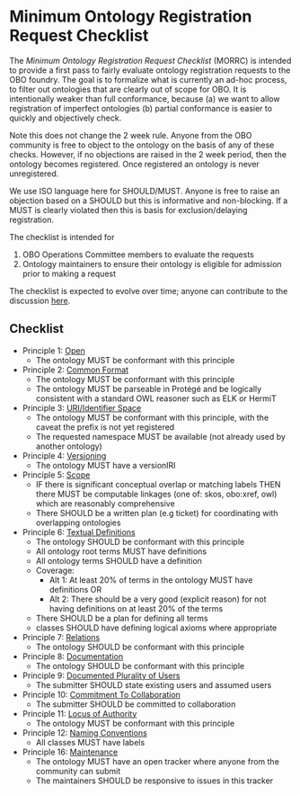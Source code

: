 # Minimum Ontology Registration Request Checklist

The _Minimum Ontology Registration Request Checklist_ (MORRC) is intended to provide a first pass to fairly evaluate ontology registration requests to the OBO foundry. 
The goal is to formalize what is currently an ad-hoc process, to filter out ontologies that are clearly out of scope for OBO. It is intentionally weaker than full
conformance, because (a) we want to allow registration of imperfect ontologies (b) partial conformance is easier to quickly and objectively check.

Note this does not change the 2 week rule. Anyone from the OBO community is free to object to the ontology on the basis of any of these checks. 
However, if no objections are raised in the 2 week period, then the ontology becomes registered. Once registered an ontology is never unregistered.

We use ISO language here for SHOULD/MUST. Anyone is free to raise an objection based on a SHOULD but this is informative and non-blocking. 
If a MUST is clearly violated then this is basis for exclusion/delaying registration.


The checklist is intended for
1. OBO Operations Committee members to evaluate the requests
2. Ontology maintainers to ensure their ontology is eligible for admission prior to making a request

The checklist is expected to evolve over time; anyone can contribute to the discussion [here](https://github.com/OBOFoundry/OBOFoundry.github.io/issues/1116).

## Checklist

- Principle 1: [Open](http://obofoundry.org/principles/fp-001-open.html)
  - The ontology MUST be conformant with this principle
- Principle 2: [Common Format](http://obofoundry.org/principles/fp-002-format.html)
  - The ontology MUST be conformant with this principle
  - The ontology MUST be parseable in Protégé and be logically consistent with a standard OWL reasoner such as ELK or HermiT
- Principle 3: [URI/Identifier Space](http://obofoundry.org/principles/fp-003-uris.html) 
  - The ontology MUST be conformant with this principle, with the caveat the prefix is not yet registered
  - The requested namespace MUST be available (not already used by another ontology)
- Principle 4: [Versioning](http://obofoundry.org/principles/fp-004-versioning.html) 
  - The ontology MUST have a versionIRI
- Principle 5: [Scope](http://obofoundry.org/principles/fp-005-delineated-content.html) 
  - IF there is significant conceptual overlap or matching labels THEN there MUST be computable linkages (one of: skos, obo:xref, owl) which are reasonably comprehensive
  - There SHOULD be a written plan (e.g ticket) for coordinating with overlapping ontologies
- Principle 6: [Textual Definitions](http://obofoundry.org/principles/fp-006-textual-definitions.html) 
  - The ontology SHOULD be conformant with this principle
  - All ontology root terms MUST have definitions
  - All ontology terms SHOULD have a definition
  - Coverage:
    - Alt 1: At least 20% of terms in the ontology MUST have definitions OR
    - Alt 2: There should be a very good (explicit reason) for not having definitions on at least 20% of the terms
  - There SHOULD be a plan for defining all terms
  - classes SHOULD have defining logical axioms where appropriate
- Principle 7: [Relations](http://obofoundry.org/principles/fp-007-relations.html)
  - The ontology SHOULD be conformant with this principle
- Principle 8: [Documentation](http://obofoundry.org/principles/fp-008-documented.html)
  - The ontology SHOULD be conformant with this principle
- Principle 9: [Documented Plurality of Users](http://obofoundry.org/principles/fp-009-users.html)
  - The submitter SHOULD state existing users and assumed users
- Principle 10: [Commitment To Collaboration](http://obofoundry.org/principles/fp-010-collaboration.html)
  - The submitter SHOULD be committed to collaboration
- Principle 11: [Locus of Authority](http://obofoundry.org/principles/fp-011-locus-of-authority.html)
  - The ontology MUST be conformant with this principle
- Principle 12: [Naming Conventions](http://obofoundry.org/principles/fp-012-naming-conventions.html)
  - All classes MUST have labels
- Principle 16: [Maintenance](http://obofoundry.org/principles/fp-016-maintenance.html)
  - The ontology MUST have an open tracker where anyone from the community can submit
  - The maintainers SHOULD be responsive to issues in this tracker
